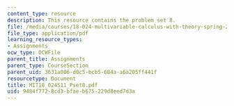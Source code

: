 ```yaml
---
content_type: resource
description: This resource contains the problem set 8.
file: /media/courses/18-024-multivariable-calculus-with-theory-spring-2011/9484f7728cd3bfaeb675229d8eed7d3a_MIT18_024S11_Pset8.pdf
file_type: application/pdf
learning_resource_types:
- Assignments
ocw_type: OCWFile
parent_title: Assignments
parent_type: CourseSection
parent_uid: 3631a006-d0c5-bcb5-684a-a6a205ff441f
resourcetype: Document
title: MIT18_024S11_Pset8.pdf
uid: 9484f772-8cd3-bfae-b675-229d8eed7d3a
---
```

